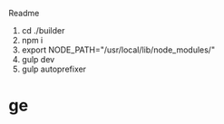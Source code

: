 Readme
1. cd ./builder
2. npm i
3. export NODE_PATH="/usr/local/lib/node_modules/"
4. gulp dev
5. gulp autoprefixer
# ge
